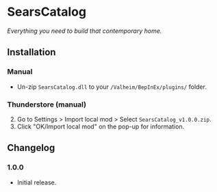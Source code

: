 # SearsCatalog

*Everything you need to build that contemporary home.*

## Installation

### Manual

  * Un-zip `SearsCatalog.dll` to your `/Valheim/BepInEx/plugins/` folder.

### Thunderstore (manual)

  2. Go to Settings > Import local mod > Select `SearsCatalog_v1.0.0.zip`.
  3. Click "OK/Import local mod" on the pop-up for information.

## Changelog

### 1.0.0

  * Initial release.